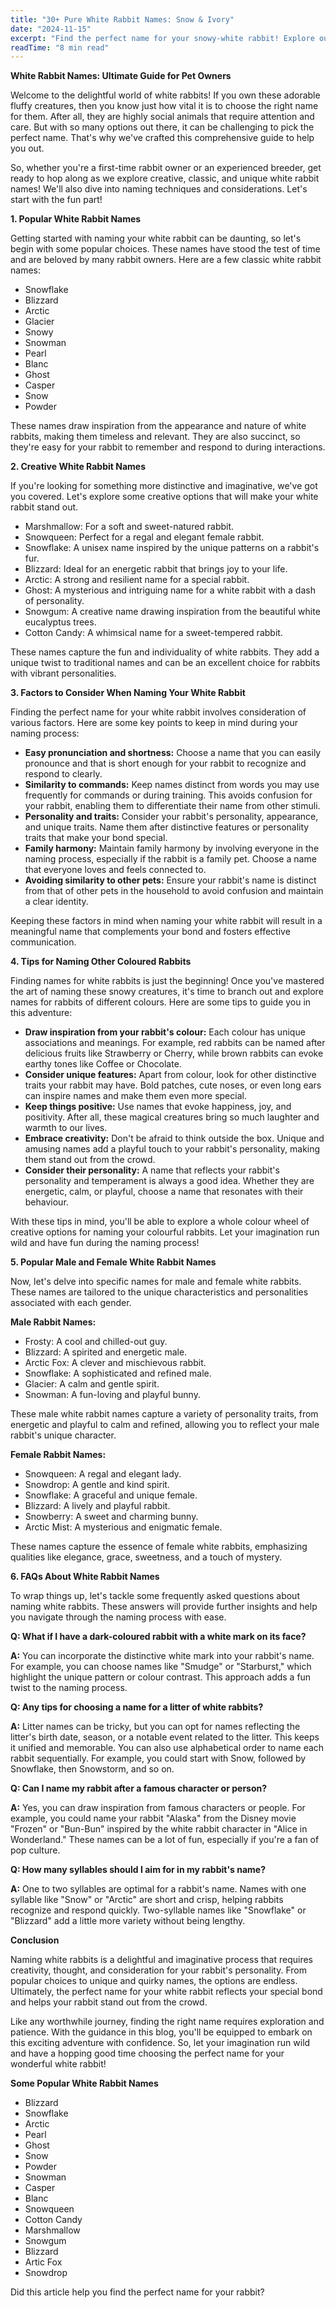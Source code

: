 ```yaml
---
title: "30+ Pure White Rabbit Names: Snow & Ivory"
date: "2024-11-15"
excerpt: "Find the perfect name for your snowy-white rabbit! Explore our list of 30+ pure white rabbit names, inspired by their pristine appearance."
readTime: "8 min read"
---
```


**White Rabbit Names: Ultimate Guide for Pet Owners** 

Welcome to the delightful world of white rabbits! If you own these adorable fluffy creatures, then you know just how vital it is to choose the right name for them. After all, they are highly social animals that require attention and care. But with so many options out there, it can be challenging to pick the perfect name. That's why we've crafted this comprehensive guide to help you out. 

So, whether you're a first-time rabbit owner or an experienced breeder, get ready to hop along as we explore creative, classic, and unique white rabbit names! We'll also dive into naming techniques and considerations. Let's start with the fun part! 

**1. Popular White Rabbit Names** 

Getting started with naming your white rabbit can be daunting, so let's begin with some popular choices. These names have stood the test of time and are beloved by many rabbit owners. Here are a few classic white rabbit names: 

- Snowflake 
- Blizzard 
- Arctic 
- Glacier 
- Snowy 
- Snowman 
- Pearl 
- Blanc 
- Ghost 
- Casper 
- Snow 
- Powder 

These names draw inspiration from the appearance and nature of white rabbits, making them timeless and relevant. They are also succinct, so they're easy for your rabbit to remember and respond to during interactions. 

**2. Creative White Rabbit Names** 

If you're looking for something more distinctive and imaginative, we've got you covered. Let's explore some creative options that will make your white rabbit stand out. 

- Marshmallow: For a soft and sweet-natured rabbit. 
- Snowqueen: Perfect for a regal and elegant female rabbit. 
- Snowflake: A unisex name inspired by the unique patterns on a rabbit's fur. 
- Blizzard: Ideal for an energetic rabbit that brings joy to your life. 
- Arctic: A strong and resilient name for a special rabbit. 
- Ghost: A mysterious and intriguing name for a white rabbit with a dash of personality. 
- Snowgum: A creative name drawing inspiration from the beautiful white eucalyptus trees. 
- Cotton Candy: A whimsical name for a sweet-tempered rabbit. 

These names capture the fun and individuality of white rabbits. They add a unique twist to traditional names and can be an excellent choice for rabbits with vibrant personalities. 

**3. Factors to Consider When Naming Your White Rabbit** 

Finding the perfect name for your white rabbit involves consideration of various factors. Here are some key points to keep in mind during your naming process: 

- **Easy pronunciation and shortness:** Choose a name that you can easily pronounce and that is short enough for your rabbit to recognize and respond to clearly. 
- **Similarity to commands:** Keep names distinct from words you may use frequently for commands or during training. This avoids confusion for your rabbit, enabling them to differentiate their name from other stimuli. 
- **Personality and traits:** Consider your rabbit's personality, appearance, and unique traits. Name them after distinctive features or personality traits that make your bond special. 
- **Family harmony:** Maintain family harmony by involving everyone in the naming process, especially if the rabbit is a family pet. Choose a name that everyone loves and feels connected to. 
- **Avoiding similarity to other pets:** Ensure your rabbit's name is distinct from that of other pets in the household to avoid confusion and maintain a clear identity. 

Keeping these factors in mind when naming your white rabbit will result in a meaningful name that complements your bond and fosters effective communication. 

**4. Tips for Naming Other Coloured Rabbits** 

Finding names for white rabbits is just the beginning! Once you've mastered the art of naming these snowy creatures, it's time to branch out and explore names for rabbits of different colours. Here are some tips to guide you in this adventure: 

- **Draw inspiration from your rabbit's colour:** Each colour has unique associations and meanings. For example, red rabbits can be named after delicious fruits like Strawberry or Cherry, while brown rabbits can evoke earthy tones like Coffee or Chocolate. 
- **Consider unique features:** Apart from colour, look for other distinctive traits your rabbit may have. Bold patches, cute noses, or even long ears can inspire names and make them even more special. 
- **Keep things positive:** Use names that evoke happiness, joy, and positivity. After all, these magical creatures bring so much laughter and warmth to our lives. 
- **Embrace creativity:** Don't be afraid to think outside the box. Unique and amusing names add a playful touch to your rabbit's personality, making them stand out from the crowd. 
- **Consider their personality:** A name that reflects your rabbit's personality and temperament is always a good idea. Whether they are energetic, calm, or playful, choose a name that resonates with their behaviour. 

With these tips in mind, you'll be able to explore a whole colour wheel of creative options for naming your colourful rabbits. Let your imagination run wild and have fun during the naming process! 

**5. Popular Male and Female White Rabbit Names** 

Now, let's delve into specific names for male and female white rabbits. These names are tailored to the unique characteristics and personalities associated with each gender. 

**Male Rabbit Names:** 

- Frosty: A cool and chilled-out guy. 
- Blizzard: A spirited and energetic male. 
- Arctic Fox: A clever and mischievous rabbit. 
- Snowflake: A sophisticated and refined male. 
- Glacier: A calm and gentle spirit. 
- Snowman: A fun-loving and playful bunny. 

These male white rabbit names capture a variety of personality traits, from energetic and playful to calm and refined, allowing you to reflect your male rabbit's unique character. 

**Female Rabbit Names:** 

- Snowqueen: A regal and elegant lady. 
- Snowdrop: A gentle and kind spirit. 
- Snowflake: A graceful and unique female. 
- Blizzard: A lively and playful rabbit. 
- Snowberry: A sweet and charming bunny. 
- Arctic Mist: A mysterious and enigmatic female. 

These names capture the essence of female white rabbits, emphasizing qualities like elegance, grace, sweetness, and a touch of mystery. 

**6. FAQs About White Rabbit Names** 

To wrap things up, let's tackle some frequently asked questions about naming white rabbits. These answers will provide further insights and help you navigate through the naming process with ease. 

**Q: What if I have a dark-coloured rabbit with a white mark on its face?**

**A:** You can incorporate the distinctive white mark into your rabbit's name. For example, you can choose names like "Smudge" or "Starburst," which highlight the unique pattern or colour contrast. This approach adds a fun twist to the naming process. 

**Q: Any tips for choosing a name for a litter of white rabbits?** 

**A:** Litter names can be tricky, but you can opt for names reflecting the litter's birth date, season, or a notable event related to the litter. This keeps it unified and memorable. You can also use alphabetical order to name each rabbit sequentially. For example, you could start with Snow, followed by Snowflake, then Snowstorm, and so on. 

**Q: Can I name my rabbit after a famous character or person?** 

**A:** Yes, you can draw inspiration from famous characters or people. For example, you could name your rabbit "Alaska" from the Disney movie "Frozen" or "Bun-Bun" inspired by the white rabbit character in "Alice in Wonderland." These names can be a lot of fun, especially if you're a fan of pop culture. 

**Q: How many syllables should I aim for in my rabbit's name?** 

**A:** One to two syllables are optimal for a rabbit's name. Names with one syllable like "Snow" or "Arctic" are short and crisp, helping rabbits recognize and respond quickly. Two-syllable names like "Snowflake" or "Blizzard" add a little more variety without being lengthy. 

**Conclusion** 

 Naming white rabbits is a delightful and imaginative process that requires creativity, thought, and consideration for your rabbit's personality. From popular choices to unique and quirky names, the options are endless. Ultimately, the perfect name for your white rabbit reflects your special bond and helps your rabbit stand out from the crowd. 

Like any worthwhile journey, finding the right name requires exploration and patience. With the guidance in this blog, you'll be equipped to embark on this exciting adventure with confidence. So, let your imagination run wild and have a hopping good time choosing the perfect name for your wonderful white rabbit! 

**Some Popular White Rabbit Names** 

- Blizzard 
- Snowflake 
- Arctic 
- Pearl 
- Ghost 
- Snow 
- Powder 
- Snowman 
- Casper 
- Blanc 
- Snowqueen 
- Cotton Candy 
- Marshmallow 
- Snowgum 
- Blizzard 
- Artic Fox 
- Snowdrop 

Did this article help you find the perfect name for your rabbit?